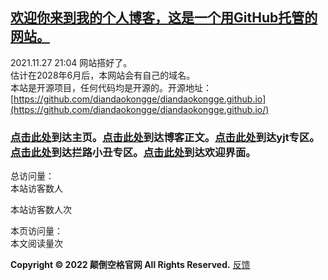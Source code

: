 ## [欢迎你来到我的个人博客，这是一个用GitHub托管的网站。](https://diandaokongge.github.io/#欢迎你来到我的个人博客，这是一个用GitHub托管的网站。)

2021.11.27  21:04 网站搭好了。  
估计在2028年6月后，本网站会有自己的域名。    
本站是开源项目，任何代码均是开源的。开源地址：[https://github.com/diandaokongge/diandaokongge.github.io](https://github.com/diandaokongge/diandaokongge.github.io/) 

### [点击此处](https://diandaokongge.github.io/blog)到达主页。[点击此处](https://diandaokongge.github.io/blog)到达博客正文。[点击此处](https://diandaokongge.github.io/yjt)到达yjt专区。[点击此处](https://diandaokongge.github.io/llxc)到达拦路小丑专区。[点击此处](https://diandaokongge.github.io/welcome)到达欢迎界面。  

<script type="text/javascript" src="busuanzi.js"></script>    
<script async src="//busuanzi.ibruce.info/busuanzi/2.3/busuanzi.pure.mini.js">
</script>  


总访问量：  
<span id="busuanzi_container_site_uv">
  本站访客数<span id="busuanzi_value_site_uv"></span>人
</span>

<span id="busuanzi_container_site_pv">
  本站访客数<span id="busuanzi_value_site_uv"></span>人次
</span>

本页访问量：  
<span id="busuanzi_container_page_pv">
  本文阅读量<span id="busuanzi_value_page_pv"></span>次
</span>

**Copyright © 2022 颠倒空格官网 All Rights Reserved.**   [反馈](https://support.qq.com/products/378149)

